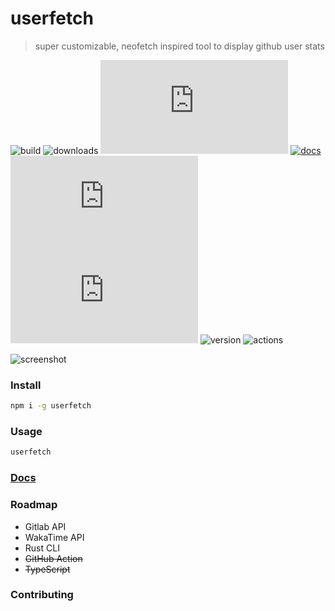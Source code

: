 # userfetch

> super customizable, neofetch inspired tool to display github user stats



<p align="center">

![build] ![downloads] ![stars] [![docs]](https://userfetch.js.org/docs/) ![language] ![license] ![version] ![actions]

</p>

![screenshot](https://user-images.githubusercontent.com/58023300/135974115-ec2c3616-1bb6-4099-bc9b-0d4153a75893.png)


### Install

```bash
npm i -g userfetch
```

### Usage

```bash
userfetch
```


### [Docs](https://userfetch.js.org/docs/)

### Roadmap

- Gitlab API
- WakaTime API
- Rust CLI
- ~~GitHub Action~~
- ~~TypeScript~~

### Contributing


[build]: https://img.shields.io/github/workflow/status/userfetch/userfetch.js/test?label=Build&style=flat-square "build status"

[downloads]: https://img.shields.io/npm/dt/userfetch?color=%23cb0000&label=Downloads&logoColor=%23ffff00&style=flat-square "npm downloads"

[stars]: https://img.shields.io/github/stars/userfetch/userfetch.js?color=%23f7df1e&label=Stars&style=flat-square "stars"

[docs]: https://img.shields.io/badge/Docs-%3E-informational?style=flat-square "docs"

[language]: https://img.shields.io/github/languages/top/userfetch/userfetch.js?label=TypeScript&color=%233178c6&style=flat-square "top language"

[license]: https://img.shields.io/github/license/userfetch/userfetch.js?label=License&style=flat-square "MIT licensed"

[version]: https://img.shields.io/npm/v/userfetch?label=Version&style=flat-square "version"

[actions]: https://img.shields.io/docker/pulls/aryan02420/userfetch?color=%231993ef&label=Actions%20Runs&style=flat-square "actions ran"